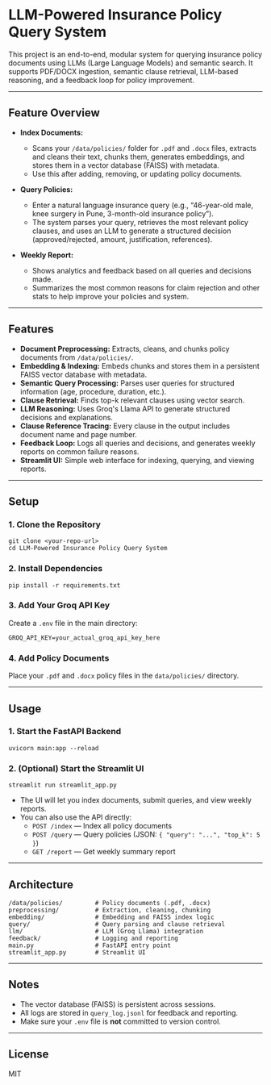 # LLM-Powered Insurance Policy Query System

This project is an end-to-end, modular system for querying insurance policy documents using LLMs (Large Language Models) and semantic search. It supports PDF/DOCX ingestion, semantic clause retrieval, LLM-based reasoning, and a feedback loop for policy improvement.

---

## Feature Overview

- **Index Documents:**
  - Scans your `/data/policies/` folder for `.pdf` and `.docx` files, extracts and cleans their text, chunks them, generates embeddings, and stores them in a vector database (FAISS) with metadata.
  - Use this after adding, removing, or updating policy documents.

- **Query Policies:**
  - Enter a natural language insurance query (e.g., “46-year-old male, knee surgery in Pune, 3-month-old insurance policy”).
  - The system parses your query, retrieves the most relevant policy clauses, and uses an LLM to generate a structured decision (approved/rejected, amount, justification, references).

- **Weekly Report:**
  - Shows analytics and feedback based on all queries and decisions made.
  - Summarizes the most common reasons for claim rejection and other stats to help improve your policies and system.

---

## Features
- **Document Preprocessing:** Extracts, cleans, and chunks policy documents from `/data/policies/`.
- **Embedding & Indexing:** Embeds chunks and stores them in a persistent FAISS vector database with metadata.
- **Semantic Query Processing:** Parses user queries for structured information (age, procedure, duration, etc.).
- **Clause Retrieval:** Finds top-k relevant clauses using vector search.
- **LLM Reasoning:** Uses Groq's Llama API to generate structured decisions and explanations.
- **Clause Reference Tracing:** Every clause in the output includes document name and page number.
- **Feedback Loop:** Logs all queries and decisions, and generates weekly reports on common failure reasons.
- **Streamlit UI:** Simple web interface for indexing, querying, and viewing reports.

---

## Setup

### 1. Clone the Repository
```
git clone <your-repo-url>
cd LLM-Powered Insurance Policy Query System
```

### 2. Install Dependencies
```
pip install -r requirements.txt
```

### 3. Add Your Groq API Key
Create a `.env` file in the main directory:
```
GROQ_API_KEY=your_actual_groq_api_key_here
```

### 4. Add Policy Documents
Place your `.pdf` and `.docx` policy files in the `data/policies/` directory.

---

## Usage

### 1. Start the FastAPI Backend
```
uvicorn main:app --reload
```

### 2. (Optional) Start the Streamlit UI
```
streamlit run streamlit_app.py
```

- The UI will let you index documents, submit queries, and view weekly reports.
- You can also use the API directly:
  - `POST /index` — Index all policy documents
  - `POST /query` — Query policies (JSON: `{ "query": "...", "top_k": 5 }`)
  - `GET /report` — Get weekly summary report

---

## Architecture

```
/data/policies/         # Policy documents (.pdf, .docx)
preprocessing/          # Extraction, cleaning, chunking
embedding/              # Embedding and FAISS index logic
query/                  # Query parsing and clause retrieval
llm/                    # LLM (Groq Llama) integration
feedback/               # Logging and reporting
main.py                 # FastAPI entry point
streamlit_app.py        # Streamlit UI
```

---

## Notes
- The vector database (FAISS) is persistent across sessions.
- All logs are stored in `query_log.jsonl` for feedback and reporting.
- Make sure your `.env` file is **not** committed to version control.

---

## License
MIT 